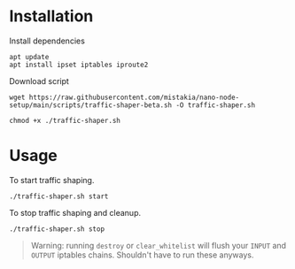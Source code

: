 # Installation

Install dependencies

```
apt update
apt install ipset iptables iproute2
```

Download script

```
wget https://raw.githubusercontent.com/mistakia/nano-node-setup/main/scripts/traffic-shaper-beta.sh -O traffic-shaper.sh
```
```
chmod +x ./traffic-shaper.sh
```

# Usage

To start traffic shaping.

```
./traffic-shaper.sh start
```

To stop traffic shaping and cleanup.

```
./traffic-shaper.sh stop
```

> Warning: running `destroy` or `clear_whitelist` will flush your `INPUT` and `OUTPUT` iptables chains. Shouldn't have to run these anyways.
